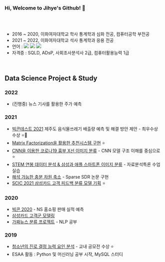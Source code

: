 ### Hi, Welcome to Jihye's Github! 👋
<br>

## 
- 2016 ~ 2020, 이화여자대학교 학사 통계학과 심화 전공, 컴퓨터공학 부전공
- 2021 ~ 2022, 이화여자대학교 석사 통계학과 응용 전공
- 언어 : <img src="https://img.shields.io/badge/Python-green?style=flat&logo=Python&logoColor=3776AB"/></a> <img src="https://img.shields.io/badge/R-yellow?style=flat&logo=R&logoColor=#276DC3"/></a> <img src="https://img.shields.io/badge/MySQL-4479A1?style=flat&logo=MySQL&logoColor=white"/></a> 
- 자격증 : SQLD, ADsP, 사회조사분석사 2급, 컴퓨터활용능력 1급 <br>

<br>

## Data Science Project & Study
### 2022
- (진행중) 뉴스 기사를 활용한 주가 예측

### 2021
- [빅콘테스트 2021](https://github.com/jihye0115/2021-Bigcontest2021-JejuFoodWaste) 제주도 음식물쓰레기 배출량 예측 및 해결 방안 제안 - 최우수상 수상 :star::star2:
- [Matrix Factorization을 활용한 추천시스템 구현](https://github.com/jihye0115/2021-Recommendation-System-Project) :star:
- [CNN을 이용한 코로나19 흉부 X선 이미지 분류](https://github.com/jihye0115/2021-Covid-Image-Analysis-using-CNN) - CNN 모델 구조 이해를 중심으로 :star:
- [STEM 연봉 데이터 분석 & 삼성과 애플 스마트폰 이미지 분류](https://github.com/jihye0115/2021-Advanced-Data-Analysis-Final-Project) - 자료분석특론 수업 실습
- [해석 가능한 충분 차원 축소](https://github.com/jihye0115/2021-Sparse-SDR-Project) - Sparse SDR 논문 구현
- [SCIC 2021 삼성카드 고객 피드백 분류 모델 기획](https://github.com/jihye0115/2021-SCIC2021-NLP) :star:

### 2020
- [빅콘 2020](https://github.com/jihye0115/2020-Bigcontest2020-NSshop) - NS 홈쇼핑 판매 실적 예측
- [삼성카드 고객군 모델링](https://github.com/jihye0115/2020-SCDC2020)
- [가짜뉴스 분류 프로젝트](https://github.com/jihye0115/2020-Fakenews_Classification_project_with-ESAA) - NLP 공부

### 2019
- [청소년의 진로 결정 능력 요인 분석](https://github.com/jihye0115/2019-Teen-Career-Decision) - 교내 공모전 수상 :star:
- ESAA 활동 : Python 및 머신러닝 공부 시작, MySQL 스터디



<!--
**jihye0115/jihye0115** is a ✨ _special_ ✨ repository because its `README.md` (this file) appears on your GitHub profile.

Here are some ideas to get you started:

- 🔭 I’m currently working on ...
- 🌱 I’m currently learning ...
- 👯 I’m looking to collaborate on ...
- 🤔 I’m looking for help with ...
- 💬 Ask me about ...
- 📫 How to reach me: ...
- 😄 Pronouns: ...
- ⚡ Fun fact: ...
-->
